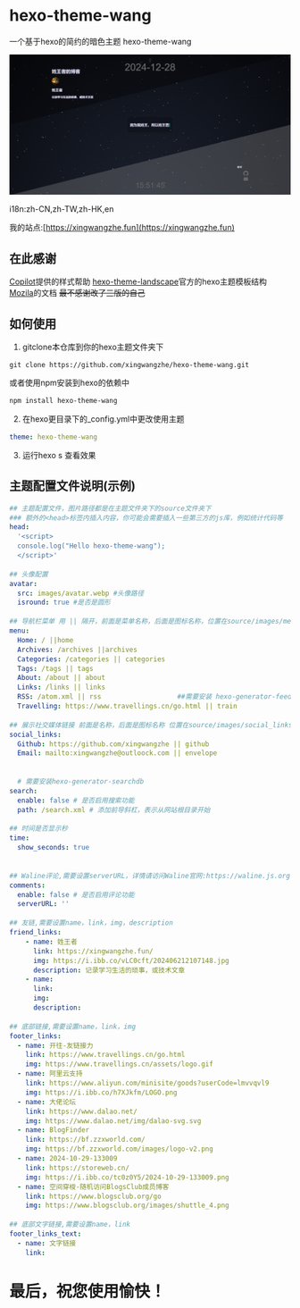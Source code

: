 # hexo-theme-wang
一个基于hexo的简约的暗色主题
hexo-theme-wang

![alt text](image.png)

i18n:zh-CN,zh-TW,zh-HK,en

我的站点:[https://xingwangzhe.fun](https://xingwangzhe.fun)

## 在此感谢
  [Copilot](https://github.com/features/copilot)提供的样式帮助
  [hexo-theme-landscape](https://github.com/hexojs/hexo-theme-landscape)官方的hexo主题模板结构
  [Mozila](https://developer.mozilla.org/zh-CN/)的文档
  ~~最不感谢改了三版的自己~~

## 如何使用
  1. gitclone本仓库到你的hexo主题文件夹下
   
   ```git
   git clone https://github.com/xingwangzhe/hexo-theme-wang.git
   ```
   或者使用npm安装到hexo的依赖中
   
   ```bash
   npm install hexo-theme-wang
   ```
  2. 在hexo更目录下的_config.yml中更改使用主题
   ```yml
   theme: hexo-theme-wang
   ```
  3. 运行hexo s 查看效果

## 主题配置文件说明(示例)

```yml
## 主题配置文件，图片路径都是在主题文件夹下的source文件夹下
### 额外的<head>标签内插入内容，你可能会需要插入一些第三方的js库，例如统计代码等
head:
  '<script>
  console.log("Hello hexo-theme-wang");
  </script>'

## 头像配置 
avatar:
  src: images/avatar.webp #头像路径
  isround: true #是否是圆形

## 导航栏菜单 用 || 隔开，前面是菜单名称，后面是图标名称，位置在source/images/menu_ico
menu:
  Home: / ||home
  Archives: /archives ||archives
  Categories: /categories || categories
  Tags: /tags || tags
  About: /about || about
  Links: /links || links
  RSS: /atom.xml || rss                   ##需要安装 hexo-generator-feed
  Travelling: https://www.travellings.cn/go.html || train

## 展示社交媒体链接 前面是名称，后面是图标名称 位置在source/images/social_links
social_links:
  Github: https://github.com/xingwangzhe || github
  Email: mailto:xingwangzhe@outloock.com || envelope


  # 需要安装hexo-generator-searchdb
search:
  enable: false # 是否启用搜索功能
  path: /search.xml # 添加前导斜杠，表示从网站根目录开始

## 时间是否显示秒
time:
  show_seconds: true


## Waline评论,需要设置serverURL，详情请访问Waline官网:https://waline.js.org
comments:
  enable: false # 是否启用评论功能
  serverURL: ''

## 友链,需要设置name，link，img，description
friend_links:
    - name: 姓王者
      link: https://xingwangzhe.fun/
      img: https://i.ibb.co/vLC0cft/202406212107148.jpg
      description: 记录学习生活的琐事，或技术文章
    - name: 
      link: 
      img: 
      description:

## 底部链接,需要设置name，link，img
footer_links:
  - name: 开往-友链接力
    link: https://www.travellings.cn/go.html
    img: https://www.travellings.cn/assets/logo.gif
  - name: 阿里云支持
    link: https://www.aliyun.com/minisite/goods?userCode=lmvvqvl9
    img: https://i.ibb.co/h7XJkfm/LOGO.png
  - name: 大佬论坛
    link: https://www.dalao.net/
    img: https://www.dalao.net/img/dalao-svg.svg
  - name: BlogFinder
    link: https://bf.zzxworld.com/
    img: https://bf.zzxworld.com/images/logo-v2.png
  - name: 2024-10-29-133009
    link: https://storeweb.cn/
    img: https://i.ibb.co/tc0z0Y5/2024-10-29-133009.png
  - name: 空间穿梭-随机访问BlogsClub成员博客
    link: https://www.blogsclub.org/go
    img: https://www.blogsclub.org/images/shuttle_4.png

## 底部文字链接,需要设置name，link
footer_links_text:
  - name: 文字链接
    link: 


```

# 最后，祝您使用愉快！
